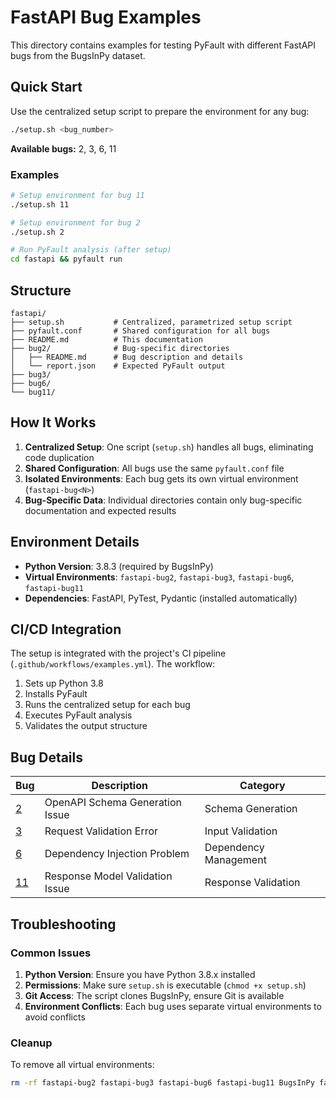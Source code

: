 # FastAPI Bug Examples

This directory contains examples for testing PyFault with different FastAPI bugs from the BugsInPy dataset.

## Quick Start

Use the centralized setup script to prepare the environment for any bug:

```bash
./setup.sh <bug_number>
```

**Available bugs:** 2, 3, 6, 11

### Examples

```bash
# Setup environment for bug 11
./setup.sh 11

# Setup environment for bug 2  
./setup.sh 2

# Run PyFault analysis (after setup)
cd fastapi && pyfault run
```

## Structure

```
fastapi/
├── setup.sh           # Centralized, parametrized setup script
├── pyfault.conf       # Shared configuration for all bugs
├── README.md          # This documentation
├── bug2/              # Bug-specific directories
│   ├── README.md      # Bug description and details
│   └── report.json    # Expected PyFault output
├── bug3/
├── bug6/
└── bug11/
```

## How It Works

1. **Centralized Setup**: One script (`setup.sh`) handles all bugs, eliminating code duplication
2. **Shared Configuration**: All bugs use the same `pyfault.conf` file
3. **Isolated Environments**: Each bug gets its own virtual environment (`fastapi-bug<N>`)
4. **Bug-Specific Data**: Individual directories contain only bug-specific documentation and expected results

## Environment Details

- **Python Version**: 3.8.3 (required by BugsInPy)
- **Virtual Environments**: `fastapi-bug2`, `fastapi-bug3`, `fastapi-bug6`, `fastapi-bug11`
- **Dependencies**: FastAPI, PyTest, Pydantic (installed automatically)

## CI/CD Integration

The setup is integrated with the project's CI pipeline (`.github/workflows/examples.yml`). The workflow:

1. Sets up Python 3.8
2. Installs PyFault 
3. Runs the centralized setup for each bug
4. Executes PyFault analysis
5. Validates the output structure

## Bug Details

| Bug | Description | Category |
|-----|-------------|----------|
| [2](bug2/README.md) | OpenAPI Schema Generation Issue | Schema Generation |
| [3](bug3/README.md) | Request Validation Error | Input Validation |
| [6](bug6/README.md) | Dependency Injection Problem | Dependency Management |
| [11](bug11/README.md) | Response Model Validation Issue | Response Validation |

## Troubleshooting

### Common Issues

1. **Python Version**: Ensure you have Python 3.8.x installed
2. **Permissions**: Make sure `setup.sh` is executable (`chmod +x setup.sh`)
3. **Git Access**: The script clones BugsInPy, ensure Git is available
4. **Environment Conflicts**: Each bug uses separate virtual environments to avoid conflicts

### Cleanup

To remove all virtual environments:

```bash
rm -rf fastapi-bug2 fastapi-bug3 fastapi-bug6 fastapi-bug11 BugsInPy fastapi
```
